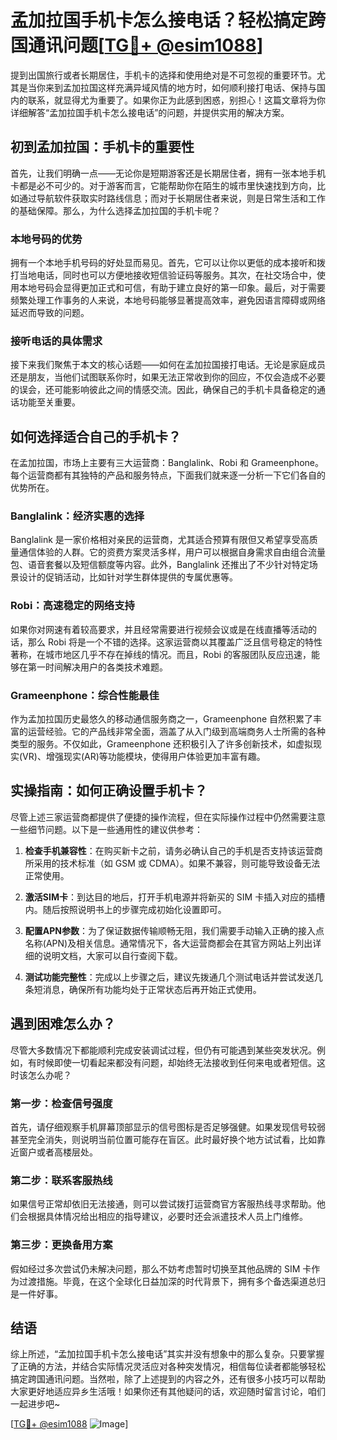 # 孟加拉国手机卡怎么接电话？轻松搞定跨国通讯问题[[TG💪+ @esim1088](https://t.me/s/esim1088)]

提到出国旅行或者长期居住，手机卡的选择和使用绝对是不可忽视的重要环节。尤其是当你来到孟加拉国这样充满异域风情的地方时，如何顺利接打电话、保持与国内的联系，就显得尤为重要了。如果你正为此感到困惑，别担心！这篇文章将为你详细解答“孟加拉国手机卡怎么接电话”的问题，并提供实用的解决方案。

## 初到孟加拉国：手机卡的重要性

首先，让我们明确一点——无论你是短期游客还是长期居住者，拥有一张本地手机卡都是必不可少的。对于游客而言，它能帮助你在陌生的城市里快速找到方向，比如通过导航软件获取实时路线信息；而对于长期居住者来说，则是日常生活和工作的基础保障。那么，为什么选择孟加拉国的手机卡呢？

### 本地号码的优势

拥有一个本地手机号码的好处显而易见。首先，它可以让你以更低的成本接听和拨打当地电话，同时也可以方便地接收短信验证码等服务。其次，在社交场合中，使用本地号码会显得更加正式和可信，有助于建立良好的第一印象。最后，对于需要频繁处理工作事务的人来说，本地号码能够显著提高效率，避免因语言障碍或网络延迟而导致的问题。

### 接听电话的具体需求

接下来我们聚焦于本文的核心话题——如何在孟加拉国接打电话。无论是家庭成员还是朋友，当他们试图联系你时，如果无法正常收到你的回应，不仅会造成不必要的误会，还可能影响彼此之间的情感交流。因此，确保自己的手机卡具备稳定的通话功能至关重要。

## 如何选择适合自己的手机卡？

在孟加拉国，市场上主要有三大运营商：Banglalink、Robi 和 Grameenphone。每个运营商都有其独特的产品和服务特点，下面我们就来逐一分析一下它们各自的优势所在。

### Banglalink：经济实惠的选择

Banglalink 是一家价格相对亲民的运营商，尤其适合预算有限但又希望享受高质量通信体验的人群。它的资费方案灵活多样，用户可以根据自身需求自由组合流量包、语音套餐以及短信额度等内容。此外，Banglalink 还推出了不少针对特定场景设计的促销活动，比如针对学生群体提供的专属优惠等。

### Robi：高速稳定的网络支持

如果你对网速有着较高要求，并且经常需要进行视频会议或是在线直播等活动的话，那么 Robi 将是一个不错的选择。这家运营商以其覆盖广泛且信号稳定的特性著称，在城市地区几乎不存在掉线的情况。而且，Robi 的客服团队反应迅速，能够在第一时间解决用户的各类技术难题。

### Grameenphone：综合性能最佳

作为孟加拉国历史最悠久的移动通信服务商之一，Grameenphone 自然积累了丰富的运营经验。它的产品线非常全面，涵盖了从入门级到高端商务人士所需的各种类型的服务。不仅如此，Grameenphone 还积极引入了许多创新技术，如虚拟现实(VR)、增强现实(AR)等功能模块，使得用户体验更加丰富有趣。

## 实操指南：如何正确设置手机卡？

尽管上述三家运营商都提供了便捷的操作流程，但在实际操作过程中仍然需要注意一些细节问题。以下是一些通用性的建议供参考：

1. **检查手机兼容性**：在购买新卡之前，请务必确认自己的手机是否支持该运营商所采用的技术标准（如 GSM 或 CDMA）。如果不兼容，则可能导致设备无法正常使用。

2. **激活SIM卡**：到达目的地后，打开手机电源并将新买的 SIM 卡插入对应的插槽内。随后按照说明书上的步骤完成初始化设置即可。

3. **配置APN参数**：为了保证数据传输顺畅无阻，我们需要手动输入正确的接入点名称(APN)及相关信息。通常情况下，各大运营商都会在其官方网站上列出详细的说明文档，大家可以自行查阅下载。

4. **测试功能完整性**：完成以上步骤之后，建议先拨通几个测试电话并尝试发送几条短消息，确保所有功能均处于正常状态后再开始正式使用。

## 遇到困难怎么办？

尽管大多数情况下都能顺利完成安装调试过程，但仍有可能遇到某些突发状况。例如，有时候即使一切看起来都没有问题，却始终无法接收到任何来电或者短信。这时该怎么办呢？

### 第一步：检查信号强度

首先，请仔细观察手机屏幕顶部显示的信号图标是否足够强健。如果发现信号较弱甚至完全消失，则说明当前位置可能存在盲区。此时最好换个地方试试看，比如靠近窗户或者高楼层处。

### 第二步：联系客服热线

如果信号正常却依旧无法接通，则可以尝试拨打运营商官方客服热线寻求帮助。他们会根据具体情况给出相应的指导建议，必要时还会派遣技术人员上门维修。

### 第三步：更换备用方案

假如经过多次尝试仍未解决问题，那么不妨考虑暂时切换至其他品牌的 SIM 卡作为过渡措施。毕竟，在这个全球化日益加深的时代背景下，拥有多个备选渠道总归是一件好事。

## 结语

综上所述，“孟加拉国手机卡怎么接电话”其实并没有想象中的那么复杂。只要掌握了正确的方法，并结合实际情况灵活应对各种突发情况，相信每位读者都能够轻松搞定跨国通讯问题。当然啦，除了上述提到的内容之外，还有很多小技巧可以帮助大家更好地适应异乡生活哦！如果你还有其他疑问的话，欢迎随时留言讨论，咱们一起进步吧~

[[TG💪+ @esim1088](https://t.me/s/esim1088) ![Image](https://i.postimg.cc/4NQfJmqS/Snipaste-2025-05-13-00-14-12.png)]